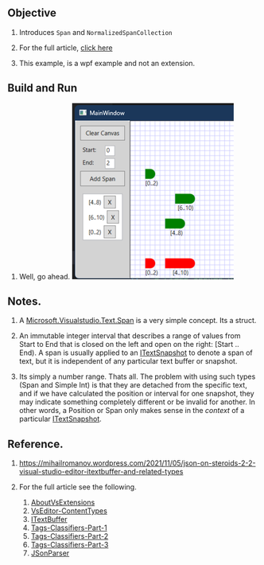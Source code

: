 ## Objective

1. Introduces `Span` and `NormalizedSpanCollection` 

2. For the full article, [click here](..\220560-TextBufferIntro\1-ITextBuffer.md)

3. This example, is a wpf example and not an extension.

## Build and Run
1. Well, go ahead.
![Running the app](Images/50_50_RunExOne.png)

## Notes.
1. A [Microsoft.Visualstudio.Text.Span](https://learn.microsoft.com/en-us/dotnet/api/microsoft.visualstudio.text.span) is a very simple concept. Its a struct.

2. An immutable integer interval that describes a range of values from Start to End that is closed on the left and open on the right: [Start .. End). A span is usually applied to an [ITextSnapshot](https://learn.microsoft.com/en-us/dotnet/api/microsoft.visualstudio.text.itextsnapshot) to denote a span of text, but it is independent of any particular text buffer or snapshot.

3. Its simply a number range. Thats all. The problem with using such types (Span and Simple Int) is that they are detached from the specific text, and if we have calculated the position or interval for one snapshot, they may indicate something completely different or be invalid for another. In other words, a Position or Span only makes sense in the *context* of a particular [ITextSnapshot](https://learn.microsoft.com/en-us/dotnet/api/microsoft.visualstudio.text.itextsnapshot). 


## Reference.
1. https://mihailromanov.wordpress.com/2021/11/05/json-on-steroids-2-2-visual-studio-editor-itextbuffer-and-related-types

2. For the full article see the following.
   1. [AboutVsExtensions](../900930-JsonEditor/Articles/1-AboutVsExtensions.md)
   2. [VsEditor-ContentTypes](../900930-JsonEditor/Articles/2-VsEditor-ContentTypes.md)
   3. [ITextBuffer](../900930-JsonEditor/Articles/3-ITextBuffer.md)
   4. [Tags-Classifiers-Part-1](../900930-JsonEditor/Articles/4-Tags-Classifiers-Part-1.md)
   5. [Tags-Classifiers-Part-2](../900930-JsonEditor/Articles/5-Tags-Classifiers-Part-2.md)
   6. [Tags-Classifiers-Part-3](../900930-JsonEditor/Articles/6-Tags-Classifiers-Part-3.md)   
   7. [JSonParser](../900930-JsonEditor/Articles/7-JSonParser.md)



